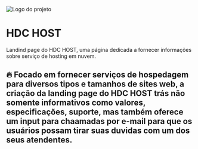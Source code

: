 ![Logo do projeto](https://i.imgur.com/rvAXhnF.png)


# HDC HOST
Landind page do HDC HOST, uma página dedicada a fornecer informações sobre serviço de hosting em nuvem.


## 🔥 Focado em fornecer serviços de hospedagem para diversos tipos e tamanhos de sites web, a criação da landing page do HDC HOST trás não somente informativos como valores, especificações, suporte, mas também oferece um input para chaamadas por e-mail para que os usuários possam tirar suas duvidas com um dos seus atendentes. 
